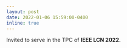 ```yaml
---
layout: post
date: 2022-01-06 15:59:00-0400
inline: true
---
```


 Invited to serve in the TPC of <strong>IEEE LCN 2022.<strong>


